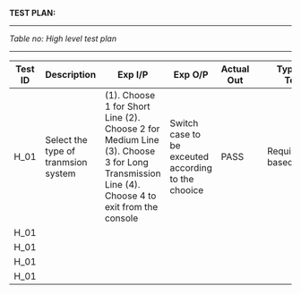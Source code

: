 **TEST PLAN:**
_ _ _ _ _ _ _ _ _ _ _ _ _ _ _ 
*Table no: High level test plan*
_ _ _ _ _ _ _ _ _ _ _ _ _ _ _ _ _
| Test ID  | Description  | Exp I/P  | Exp O/P  | Actual Out  | | Type Of Test |
|---|---|---|---|---|---|---|
| H_01  | Select the type of tranmsion system  | (1). Choose 1 for Short Line (2). Choose 2 for Medium Line (3). Choose 3 for Long Transmission Line (4). Choose 4 to exit from the console  |Switch case to be exceuted according to the chooice   | PASS  | | Requirement based  | 
| H_01  |   |   |   |   |
| H_01  |   |   |   |   |
| H_01  |   |   |   |   |
| H_01  |   |   |   |   |



